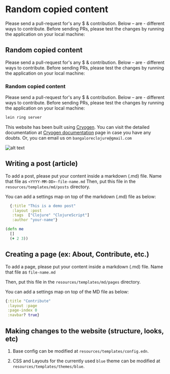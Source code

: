 # Random copied content

Please send a pull-request for's any $ & contribution. Below – are - different ways to contribute. Before sending PRs, please test the changes by running the application on your local machine:


## Random copied content


Please send a pull-request for's any $ & contribution. Below – are - different ways to contribute. Before sending PRs, please test the changes by running the application on your local machine:


### Random copied content

Please send a pull-request for's any $ & contribution. Below – are - different ways to contribute. Before sending PRs, please test the changes by running the application on your local machine:



```clojure
lein ring server
```

This website has been built using [Cryogen](http://cryogenweb.org/index.html). You can visit the detailed documentation at [Cryogen documentation](http://cryogenweb.org/docs/home.html) page in case you have any doubts. Or, you can email us on `bangaloreclojure@gmail.com`



![alt text](img/logo.png "Logo Title Text 1")


## Writing a post (article)

To add a post, please put your content inside a markdown (.md) file. Name that file as `<YYYY-MM-DD>-file-name.md`
Then, put this file in the `resources/templates/md/posts` directory.

You can add a settings map on top of the markdown (.md) file as below:

```clojure
  {:title "This is a demo post"
   :layout :post
   :tags  ["Clojure" "ClojureScript"]
   :author "your-name"}

```


```clojure
(defn me
  []
  (+ 2 3))
```


## Creating a page (ex: About, Contribute, etc.)

To add a page, please put your content inside a markdown (.md) file. Name that file as `file-name.md`

Then, put this file in the `resources/templates/md/pages` directory.

You can add a settings map on top of the MD file as below:
```clojure
{:title "Contribute"
 :layout :page
 :page-index 0
 :navbar? true}
```


## Making changes to the website (structure, looks, etc)

1. Base config can be modified at `resources/templates/config.edn`.

2. CSS and Layouts for the currently used `blue` theme can be modified at `resources/templates/themes/blue`.
